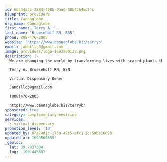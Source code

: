 ```yaml
---
id: 6da44a3c-2284-498b-9aa6-60b47b4bc54c
blueprint: providers
title: Cannaglobe
org_name: Cannaglobe
first_name: 'Terry A.'
last_name: 'Bruesehoff RN, BSN'
phone: 808-476-2005
website: 'https://www.cannaglobe.biz/terryb'
email: jandtllc3@gmail.com
image: providers/logo-1693500132.png
description: |-
  We are changing the world by transforming lives with scared plants that put smiles on faces, happiness in hearts, laughter in love and health back in the home.

  Terry A. Bruesehoff RN, BSN

  Virtual Dispensary Owner

  JandTllc3@gmail.com

  (808)476-2005

  https://www.cannaglobe.biz/terryb/
sponsored: true
category: complementary-medicine
services:
  - virtual-dispensary
promotion_level: '10'
updated_by: 87a74d1c-1760-42c5-afc1-1cc59be16098
updated_at: 1693500335
_geoloc:
  lat: 39.7837304
  lng: -100.445882
---
```

